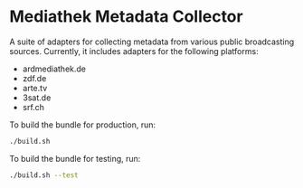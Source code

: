 # Mediathek Metadata Collector

A suite of adapters for collecting metadata from various public broadcasting sources. Currently, it includes adapters for the following platforms:

- ardmediathek.de
- zdf.de
- arte.tv
- 3sat.de
- srf.ch

To build the bundle for production, run:

```bash
./build.sh
```

To build the bundle for testing, run:

```bash
./build.sh --test
```
